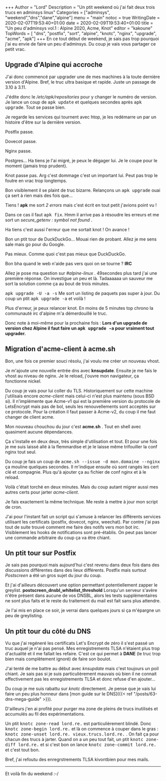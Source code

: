 +++
Author = "Lord"
Description = "Un ptit weekend où j'ai fait deux trois trucs en adminsys linux"
Categories = ["adminsys", "weekend","dns","dane","alpine"]
menu = "main"
notoc = true
WritingDate = 2020-02-07T19:53:40+01:00
date = 2020-02-09T19:53:40+01:00
title = "Un peu d'adminsys vol.1 : Alpine 2020, Acme, Knot"
editor = "kakoune"
TopWords = [  "dns", "postfix", "sort", "alpine", "knotc", "nginx", "upgrade", "acme", "apk"]
+++
En ce tout début de weekend, je sais pas trop pourquoi j'ai eu envie de faire un peu d'adminsys.
Du coup je vais vous partager ce petit vrac.

## Upgrade d'Alpine qui accroche
J'ai donc commencé par upgrader une de mes machines à la toute dernière version d'Alpine.
Bref, le truc ultra basique et rapide.
Juste un passage de 3.10 à 3.11.

J'édite donc le */etc/apk/repositories* pour y changer le numéro de version.
Je lance un coup de <samp>apk update</samp> et quelques secondes après <samp>apk upgrade</samp>.
Tout se passe bien.

Je regarde les services qui tournent avec htop, je les redémarre un par un histoire d'être sur la dernière version.

Postfix passe.

Dovecot passe.

Nginx passe.

Postgres… Ha tiens je l'ai migré, je peux le dégager lui.
Je le coupe pour le moment (jamais trop prudent).

Knot passe pas.
Arg c'est dommage c'est un important lui.
Peut pas trop le foutre en vrac trop longtemps.

Bon visiblement il se plaint de truc bizarre.
Relançons un <samp>apk upgrade</samp> ouai ça sert à rien mais des fois que…

Tiens !
**apk** me sort *2 errors* mais c'est écrit en tout petit j'avions point vu !

Dans ce cas il faut <samp>apk fix</samp>.
Hmm il arrive pas à résoudre les erreurs et me sort un *secure_getenv : symbol not found* .

Ha tiens c'est aussi l'erreur que me sortait knot !
On avance !

Bon un ptit tour de DuckDuckGo…
Mouai rien de probant.
Allez je me sens sale mais go pour du Google.

Pas mieux.
Comme quoi c'est pas mieux que DuckDuckGo.

Bon bha quand le web n'aide pas vers quoi on se tourne ?
**IRC**

Allez je pose ma question sur *#alpine-linux* .
49secondes plus tard j'ai une première réponse.
On investigue un peu et là.
Tadaaaaaa un sauveur me sort la solution comme ça au bout de trois minutes.

<samp>apk upgrade -U -a -s</samp>
Me sort un listing de paquets pas super à jour.
Du coup un ptit <samp>apk upgrade -a</samp> et voilà !

Plus d'erreur, je peux relancer knot.
En moins de 5 minutes top chrono la communauté irc d'alpine m'a démerdouillé le truc.

Donc note à moi-même pour la prochaine fois : **Lors d'un upgrade de version chez Alpine il faut faire un <samp>apk upgrade -a</samp> pour vraiment tout upgrader.**

## Migration d'acme-client à acme.sh
Bon, une fois ce premier souci résolu, j'ai voulu me créer un nouveau vhost.

Je m'ajoute une nouvelle entrée dns avec **knsupdate**.
Ensuite je me fais le vhost au niveau de nginx.
Je le reload, j'ouvre mon navigateur, ça fonctionne nickel.

Du coup je vais pour lui coller du TLS.
Historiquement sur cette machine j'utilisais encore *acme-client* mais celui-ci n'est plus maintenu (sous BSD si).
Il n'implémente que Acme-v1 qui est la première version du protocole de LetsEncrypt mais pas de bol, seuls les renouvellements sont acceptés sur ce protocole.
Pour la création il faut passer à Acme-v2, du coup il me faut changer de client acme.

Mon nouveau chouchou du jour c'est **acme.sh** .
Tout en shell avec quasiment aucune dépendances.

Ça s'installe en deux deux, très simple d'utilisation et tout.
Et pour une fois je me suis laissé allé à la flemmardise et je le laisse même trifouiller la conf nginx tout seul.

Du coup je fais un coup de <samp>acme.sh --issue -d mon.domaine --nginx</samp> ça mouline quelques secondes.
Il m'indique ensuite où sont rangés les cert clé et compagnie.
Plus qu'à ajouter ça au fichier de conf nginx et à le reload.

Voilà c'était torché en deux minutes.
Mais du coup autant migrer aussi mes autres certs pour jarter *acme-client*.

Je fais exactement la même technique.
Me reste à mettre à jour mon script de cron.

J'ai pour l'instant fait un script qui s'amuse à relancer les différents services utilisant les certificats (postfix, dovecot, nginx, weechat).
Par contre j'ai pas tout de suite trouvé comment me faire des notifs vers mon bot irc.
Visiblement les hooks de notifications sont pré-établis.
On peut pas lancer une commande arbitraire du coup ça va être chiant.

## Un ptit tour sur Postfix
Je sais pas pourquoi mais aujourd'hui c'est revenu dans deux fois dans des discussions différentes dans des lieux différents.
Postfix mais surtout *Postscreen* a été un gros sujet du jour du coup.

Et j'ai d'ailleurs découvert une option permettant potentiellement zapper le greylist.
**postscreen_dnsbl_whitelist_threshold** 
Lorsqu'un serveur s'avère n'être présent dans aucune de vos DNSBL, alors les tests supplémentaires ne sont plus faits et le reste du traitement du mail est fait sans plus attendre.

Je l'ai mis en place ce soir, je verrai dans quelques jours si ça m'épargne un peu de greylisting.

## Un ptit tour du côté du DNS
Vu que j'ai regéneré les certificats Let's Encrypt de zéro il s'est passé un truc auquel je n'ai pas pensé.
Mes enregistrements TLSA n'étaient plus trop d'actualité et il me fallait les refaire.
C'est ce qui permet à **DANE** (le truc trop bien mais complètement ignoré) de faire son boulot.

J'ai tenté de me battre au début avec *knsupdate* mais c'est toujours un poil chiant.
Je sais pas si je suis particulièrement mauvais où bien il ne connait effectivement pas les enregistrements TLSA et donc refuse d'en ajouter…

Du coup je me suis rabattu sur *knotc* directement.
Je pense que je vais lui faire un peu plus honneur dans [mon guide sur le DNS]({{< ref "/posts/63-dns-mega-guide" >}}).

D'ailleurs j'en ai profité pour purger ma zone de pleins de trucs inutilisés et accumulés au fil des expérimentations.

Un ptit <samp>knotc zone-read lord.re.</samp> est particulièrement blindé.
Donc <samp>knotc zone-begin lord.re.</samp> et là on commence à couper dans le gras : <samp>knotc zone-unset lord.re. vieux.trucs.lord.re.</samp> .
On fait ça pour chacun des trucs à jarter.
Quand on a un peu tout fait, un ptit <samp>knotc zone-diff lord.re.</samp> et si c'est bon on lance <samp>knotc zone-commit lord.re.</samp> et c'est tout bon.

Bref, j'ai refoutu des enregrstrements TLSA kivontbien pour mes mails.

----------
Et voilà fin du weekend :-/
